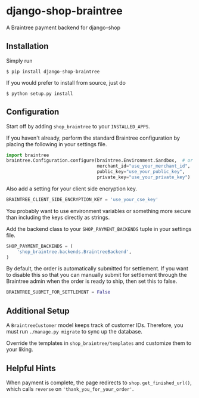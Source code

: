 django-shop-braintree
=====================

A Braintree payment backend for django-shop

Installation
------------
Simply run
```
$ pip install django-shop-braintree
```

If you would prefer to install from source, just do
```
$ python setup.py install
```

Configuration
-------------
Start off by adding `shop_braintree` to your `INSTALLED_APPS`.


If you haven't already, perform the standard Braintree configuration by placing the following in your settings file.

```python
import braintree
braintree.Configuration.configure(braintree.Environment.Sandbox,  # or Production
                                  merchant_id="use_your_merchant_id",
                                  public_key="use_your_public_key",
                                  private_key="use_your_private_key")
```

Also add a setting for your client side encryption key.

```python
BRAINTREE_CLIENT_SIDE_ENCRYPTION_KEY = 'use_your_cse_key'
```

You probably want to use environment variables or something more secure than including the keys directly as strings.

Add the backend class to your `SHOP_PAYMENT_BACKENDS` tuple in your settings file.

```python
SHOP_PAYMENT_BACKENDS = (
    'shop_braintree.backends.BraintreeBackend',
)
```

By default, the order is automatically submitted for settlement. If you want to disable this so that you can manually
submit for settlement through the Braintree admin when the order is ready to ship, then set this to false.

```python
BRAINTREE_SUBMIT_FOR_SETTLEMENT = False
```

Additional Setup
----------------
A `BraintreeCustomer` model keeps track of customer IDs. Therefore, you must run `./manage.py migrate` to sync up the
database.

Override the templates in `shop_braintree/templates` and customize them to your liking.

Helpful Hints
-------------
When payment is complete, the page redirects to `shop.get_finished_url()`, which calls `reverse` on
`'thank_you_for_your_order'`.
